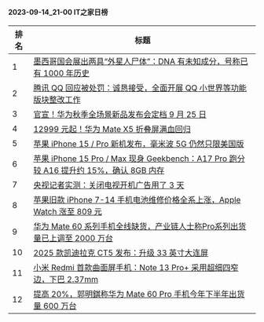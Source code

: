 #### 2023-09-14_21-00  IT之家日榜

| 排名 | 标题|
| --- | ---|
| 1 | [墨西哥国会展出两具“外星人尸体”：DNA 有未知成分，号称已有 1000 年历史](https://www.ithome.com/0/718/955.htm) |
| 2 | [腾讯 QQ 回应被处罚：诚恳接受，全面开展 QQ 小世界等功能版块整改工作](https://www.ithome.com/0/718/964.htm) |
| 3 | [官宣！华为秋季全场景新品发布会定档 9 月 25 日](https://www.ithome.com/0/719/008.htm) |
| 4 | [12999 元起！华为 Mate X5 折叠屏满血回归](https://www.ithome.com/0/719/015.htm) |
| 5 | [苹果 iPhone 15 / Pro 新机发布，毫米波 5G 仍然只限美国版](https://www.ithome.com/0/718/959.htm) |
| 6 | [苹果 iPhone 15 Pro / Max 现身 Geekbench：A17 Pro 跑分较 A16 提升约 15%，确认 8GB 内存](https://www.ithome.com/0/719/031.htm) |
| 7 | [央视记者实测：关闭电视开机广告用了 3 天](https://www.ithome.com/0/719/166.htm) |
| 8 | [苹果旧款 iPhone 7-14 手机电池维修价格全系上涨，Apple Watch 涨至 809 元](https://www.ithome.com/0/719/033.htm) |
| 9 | [华为 Mate 60 系列手机全线缺货，产业链人士称Pro系列出货量已上调至 2000 万台](https://www.ithome.com/0/719/173.htm) |
| 10 | [2025 款凯迪拉克 CT5 发布：升级 33 英寸大连屏](https://www.ithome.com/0/718/976.htm) |
| 11 | [小米 Redmi 首款曲面屏手机：Note 13 Pro+ 采用超细四窄边，下巴 2.37mm](https://www.ithome.com/0/719/037.htm) |
| 12 | [提高 20%，郭明錤称华为 Mate 60 Pro 手机今年下半年出货量 600 万台](https://www.ithome.com/0/719/045.htm) |
